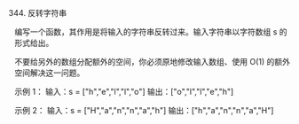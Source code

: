 344. 反转字符串

编写一个函数，其作用是将输入的字符串反转过来。输入字符串以字符数组 s 的形式给出。

不要给另外的数组分配额外的空间，你必须原地修改输入数组、使用 O(1) 的额外空间解决这一问题。

示例 1：
输入：s = ["h","e","l","l","o"]
输出：["o","l","l","e","h"]

示例 2：
输入：s = ["H","a","n","n","a","h"]
输出：["h","a","n","n","a","H"]